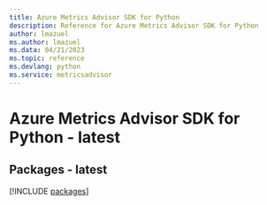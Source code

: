 ```yaml
---
title: Azure Metrics Advisor SDK for Python
description: Reference for Azure Metrics Advisor SDK for Python
author: lmazuel
ms.author: lmazuel
ms.data: 04/21/2023
ms.topic: reference
ms.devlang: python
ms.service: metricsadvisor
---
```

# Azure Metrics Advisor SDK for Python - latest
## Packages - latest
[!INCLUDE [packages](metrics-advisor-index.md)]